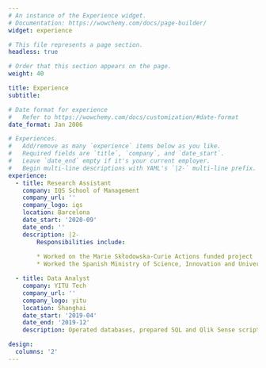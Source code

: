 ```yaml
---
# An instance of the Experience widget.
# Documentation: https://wowchemy.com/docs/page-builder/
widget: experience

# This file represents a page section.
headless: true

# Order that this section appears on the page.
weight: 40

title: Experience
subtitle:

# Date format for experience
#   Refer to https://wowchemy.com/docs/customization/#date-format
date_format: Jan 2006

# Experiences.
#   Add/remove as many `experience` items below as you like.
#   Required fields are `title`, `company`, and `date_start`.
#   Leave `date_end` empty if it's your current employer.
#   Begin multi-line descriptions with YAML's `|2-` multi-line prefix.
experience:
  - title: Research Assistant
    company: IQS School of Management
    company_url: ''
    company_logo: iqs
    location: Barcelona
    date_start: '2020-09'
    date_end: ''
    description: |2-
        Responsibilities include:
        
        * Worked on the Marie Skłodowska-Curie Actions funded project
        * Worked the Spanish Ministry of Science, Innovation and Universities funded project

  - title: Data Analyst
    company: YITU Tech
    company_url: ''
    company_logo: yitu
    location: Shanghai
    date_start: '2019-04'
    date_end: '2019-12'
    description: Operated databases, prepared SQL and Qlik Sense scripts for business analyses, visualized data with interactive dashboards, wrote weekly reports and assisted in product development, etc.

design:
  columns: '2'
---
```


